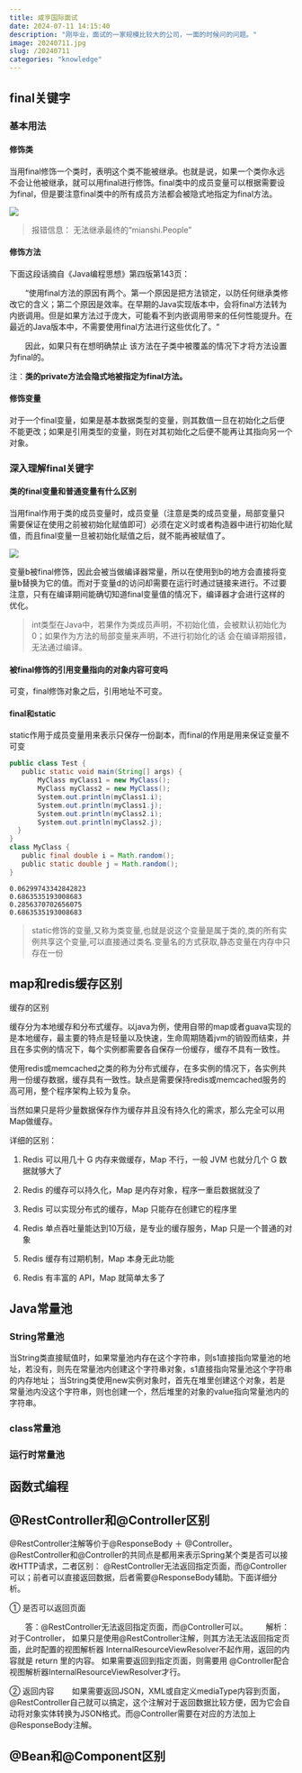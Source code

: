```yaml
---
title: 咸亨国际面试
date: 2024-07-11 14:15:40
description: "刚毕业，面试的一家规模比较大的公司，一面的时候问的问题。"
image: 20240711.jpg
slug: /20240711
categories: "knowledge"
---
```

## final关键字

### 基本用法

#### 修饰类

当用final修饰一个类时，表明这个类不能被继承。也就是说，如果一个类你永远不会让他被继承，就可以用final进行修饰。final类中的成员变量可以根据需要设为final，但是要注意final类中的所有成员方法都会被隐式地指定为final方法。

![](../images/final类无法继承.png)

> 报错信息： 无法继承最终的“mianshi.People”

#### 修饰方法

下面这段话摘自《Java编程思想》第四版第143页：

　　“使用final方法的原因有两个。第一个原因是把方法锁定，以防任何继承类修改它的含义；第二个原因是效率。在早期的Java实现版本中，会将final方法转为内嵌调用。但是如果方法过于庞大，可能看不到内嵌调用带来的任何性能提升。在最近的Java版本中，不需要使用final方法进行这些优化了。“

　　因此，如果只有在想明确禁止 该方法在子类中被覆盖的情况下才将方法设置为final的。

注：**类的private方法会隐式地被指定为final方法。**

#### 修饰变量

对于一个final变量，如果是基本数据类型的变量，则其数值一旦在初始化之后便不能更改；如果是引用类型的变量，则在对其初始化之后便不能再让其指向另一个对象。

### 深入理解final关键字

#### 类的final变量和普通变量有什么区别

当用final作用于类的成员变量时，成员变量（注意是类的成员变量，局部变量只需要保证在使用之前被初始化赋值即可）必须在定义时或者构造器中进行初始化赋值，而且final变量一旦被初始化赋值之后，就不能再被赋值了。

![](../images/final变量无法修改.png)

变量b被final修饰，因此会被当做编译器常量，所以在使用到b的地方会直接将变量b替换为它的值。而对于变量d的访问却需要在运行时通过链接来进行。不过要注意，只有在编译期间能确切知道final变量值的情况下，编译器才会进行这样的优化。

> int类型在Java中，若果作为类成员声明，不初始化值，会被默认初始化为0；如果作为方法的局部变量来声明，不进行初始化的话 会在编译期报错，无法通过编译。

#### 被final修饰的引用变量指向的对象内容可变吗

可变，final修饰对象之后，引用地址不可变。

#### final和static

static作用于成员变量用来表示只保存一份副本，而final的作用是用来保证变量不可变

```java
public class Test {
   public static void main(String[] args) {
       MyClass myClass1 = new MyClass();
       MyClass myClass2 = new MyClass();
       System.out.println(myClass1.i);
       System.out.println(myClass1.j);
       System.out.println(myClass2.i);
       System.out.println(myClass2.j);
  }
}
class MyClass {
   public final double i = Math.random();
   public static double j = Math.random();
}
```

```
0.06299743342842823
0.6863535193008683
0.2856370702656075
0.6863535193008683
```

> static修饰的变量,又称为类变量,也就是说这个变量是属于类的,类的所有实例共享这个变量,可以直接通过类名.变量名的方式获取,静态变量在内存中只存在一份

## map和redis缓存区别

缓存的区别

缓存分为本地缓存和分布式缓存。以java为例，使用自带的map或者guava实现的是本地缓存，最主要的特点是轻量以及快速，生命周期随着jvm的销毁而结束，并且在多实例的情况下，每个实例都需要各自保存一份缓存，缓存不具有一致性。

使用redis或memcached之类的称为分布式缓存，在多实例的情况下，各实例共用一份缓存数据，缓存具有一致性。缺点是需要保持redis或memcached服务的高可用，整个程序架构上较为复杂。

当然如果只是将少量数据保存作为缓存并且没有持久化的需求，那么完全可以用Map做缓存。

详细的区别：

1. Redis 可以用几十 G 内存来做缓存，Map 不行，一般 JVM 也就分几个 G 数据就够大了

2. Redis 的缓存可以持久化，Map 是内存对象，程序一重启数据就没了

3. Redis 可以实现分布式的缓存，Map 只能存在创建它的程序里

4. Redis 单点吞吐量能达到10万级，是专业的缓存服务，Map 只是一个普通的对象

5. Redis 缓存有过期机制，Map 本身无此功能

6. Redis 有丰富的 API，Map 就简单太多了

## Java常量池

### String常量池

当String类直接赋值时，如果常量池内存在这个字符串，则s1直接指向常量池的地址，若没有，则先在常量池内创建这个字符串对象，s1直接指向常量池这个字符串的内存地址； 当String类使用new实例对象时，首先在堆里创建这个对象，若是常量池内没这个字符串，则也创建一个，然后堆里的对象的value指向常量池内的字符串。

### class常量池

### 运行时常量池

## 函数式编程

## @RestController和@Controller区别

@RestController注解等价于@ResponseBody ＋ @Controller。@RestController和@Controller的共同点是都用来表示Spring某个类是否可以接收HTTP请求，二者区别： @RestController无法返回指定页面，而@Controller可以；前者可以直接返回数据，后者需要@ResponseBody辅助。下面详细分析。

① 是否可以返回页面

　　答：@RestController无法返回指定页面，而@Controller可以。 　　解析：对于Controller， 如果只是使用@RestController注解，则其方法无法返回指定页面，此时配置的视图解析器 InternalResourceViewResolver不起作用，返回的内容就是 return 里的内容。 如果需要返回到指定页面，则需要用 @Controller配合视图解析器InternalResourceViewResolver才行。

 ② 返回内容 　　如果需要返回JSON，XML或自定义mediaType内容到页面，@RestController自己就可以搞定，这个注解对于返回数据比较方便，因为它会自动将对象实体转换为JSON格式。而@Controller需要在对应的方法加上@ResponseBody注解。

## @Bean和@Component区别

